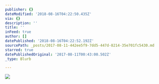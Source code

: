 ```yaml
---
publisher: {}
dateModified: '2018-08-16T04:22:50.435Z'
via: {}
description: ''
title: ''
inFeed: true
author: []
datePublished: '2018-08-16T04:22:52.192Z'
sourcePath: _posts/2017-08-11-442ee5f9-7dd5-447d-8214-35e701fc5430.md
starred: true
datePublishedOriginal: '2017-08-11T00:43:00.502Z'
_type: Blurb

---
```

![](https://the-grid-user-content.s3-us-west-2.amazonaws.com/55fe8d37-7fe3-455d-82df-5200f88d7ac7.jpg)